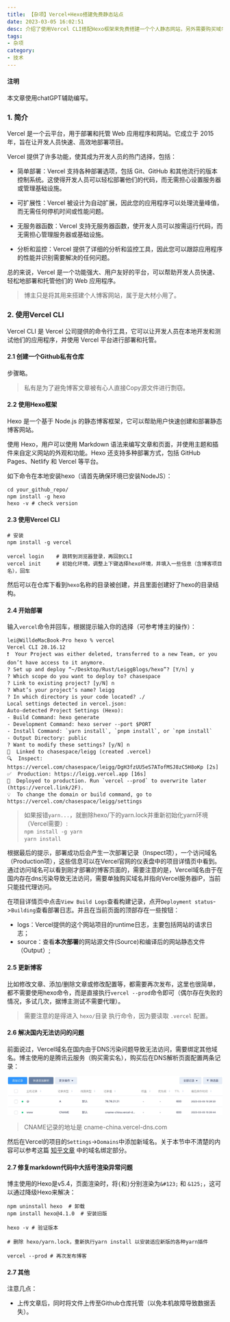 ```yaml
---
title: 【杂项】Vercel+Hexo搭建免费静态站点
date: 2023-03-05 16:02:51
desc: 介绍了使用Vercel CLI搭配Hexo框架来免费搭建一个个人静态网站，另外需要购买域名解决Vercel域名在国内的污染问题。
tags:
- 杂项
category:
- 技术
---
```


#### 注明
本文章使用chatGPT辅助编写。

### 1. 简介
Vercel 是一个云平台，用于部署和托管 Web 应用程序和网站。它成立于 2015 年，旨在让开发人员快速、高效地部署项目。

Vercel 提供了许多功能，使其成为开发人员的热门选择，包括：

- 简单部署：Vercel 支持各种部署选项，包括 Git、GitHub 和其他流行的版本控制系统。这使得开发人员可以轻松部署他们的代码，而无需担心设置服务器或管理基础设施。

- 可扩展性：Vercel 被设计为自动扩展，因此您的应用程序可以处理流量峰值，而无需任何停机时间或性能问题。

- 无服务器函数：Vercel 支持无服务器函数，使开发人员可以按需运行代码，而无需担心管理服务器或基础设施。

- 分析和监控：Vercel 提供了详细的分析和监控工具，因此您可以跟踪应用程序的性能并识别需要解决的任何问题。

总的来说，Vercel 是一个功能强大、用户友好的平台，可以帮助开发人员快速、轻松地部署和托管他们的 Web 应用程序。

>博主只是将其用来搭建个人博客网站，属于是大材小用了。

### 2. 使用Vercel CLI
Vercel CLI 是 Vercel 公司提供的命令行工具，它可以让开发人员在本地开发和测试他们的应用程序，并使用 Vercel 平台进行部署和托管。

#### 2.1 创建一个Github私有仓库
步骤略。
>私有是为了避免博客文章被有心人直接Copy源文件进行剽窃。

#### 2.2 使用Hexo框架
Hexo 是一个基于 Node.js 的静态博客框架，它可以帮助用户快速创建和部署静态博客网站。

使用 Hexo，用户可以使用 Markdown 语法来编写文章和页面，并使用主题和插件来自定义网站的外观和功能。Hexo 还支持多种部署方式，包括 GitHub Pages、Netlify 和 Vercel 等平台。

如下命令在本地安装hexo（请首先确保环境已安装NodeJS）：
```shell
cd your_github_repo/
npm install -g hexo
hexo -v # check version
```

#### 2.3 使用Vercel CLI
```shell
# 安装
npm install -g vercel

vercel login    # 跳转到浏览器登录，再回到CLI
vercel init     # 初始化环境，调整上下键选择hexo环境，并填入一些信息（含博客项目名），回车
```
然后可以在仓库下看到`hexo`名称的目录被创建，并且里面创建好了hexo的目录结构。

#### 2.4 开始部署
输入`vercel`命令并回车，根据提示输入你的选择（可参考博主的操作）：
```shell
lei@WilldeMacBook-Pro hexo % vercel
Vercel CLI 28.16.12
❗️  Your Project was either deleted, transferred to a new Team, or you don’t have access to it anymore.
? Set up and deploy “~/Desktop/Rust/LeiggBlogs/hexo”? [Y/n] y
? Which scope do you want to deploy to? chasespace
? Link to existing project? [y/N] n
? What’s your project’s name? leigg
? In which directory is your code located? ./
Local settings detected in vercel.json:
Auto-detected Project Settings (Hexo):
- Build Command: hexo generate
- Development Command: hexo server --port $PORT
- Install Command: `yarn install`, `pnpm install`, or `npm install`
- Output Directory: public
? Want to modify these settings? [y/N] n
🔗  Linked to chasespace/leigg (created .vercel)
🔍  Inspect: https://vercel.com/chasespace/leigg/DgH3fzUU5eS7ATofMSJ8zC5H8oKp [2s]
✅  Production: https://leigg.vercel.app [16s]
📝  Deployed to production. Run `vercel --prod` to overwrite later (https://vercel.link/2F).
💡  To change the domain or build command, go to https://vercel.com/chasespace/leigg/settings
```
>如果报错`yarn...`，就删除hexo/下的yarn.lock并重新初始化yarn环境（Vercel需要）:   
> `npm install -g yarn`  
> `yarn install`

根据最后的提示，部署成功后会产生一次部署记录（Inspect项），一个访问域名（Production项），这些信息可以在Vercel官网的仪表盘中的项目详情页中看到。
通过访问域名可以看到刚才部署的博客页面的，需要注意的是，Vercel域名由于在国内存在dns污染导致无法访问，需要单独购买域名并指向Vercel服务器IP，当前只能挂代理访问。

在项目详情页中点击`View Build Logs`查看构建记录，点开`Deployment status`->`Building`查看部署日志。并且在当前页面的顶部存在一些按钮：
- logs：Vercel提供的这个网站项目的runtime日志，主要包括网站的请求日志；
- source：查看**本次部署**的网站源文件(Source)和编译后的网站静态文件（Output）;

#### 2.5 更新博客
比如修改文章、添加/删除文章或修改配置等，都需要再次发布，这里也很简单，都不需要使用hexo命令，而是直接执行`vercel --prod`命令即可（偶尔存在失败的情况，多试几次，据博主测试不需要代理）。
>需要注意的是得进入 `hexo/`目录 执行命令，因为要读取 `.vercel` 配置。

#### 2.6 解决国内无法访问的问题
前面说过，Vercel域名在国内由于DNS污染问题导致无法访问，需要绑定其他域名。博主使用的是腾讯云服务（购买需实名），购买后在DNS解析页面配置两条记录：

![](../images/dnspod_conf.jpg)

>CNAME记录的地址是 cname-china.vercel-dns.com

然后在Vercel的项目的`Settings`->`Domains`中添加新域名。关于本节中不清楚的内容可以参考这篇 [知乎文章](https://zhuanlan.zhihu.com/p/595448121) 中的域名绑定部分。

#### 2.7 修复markdown代码中大括号渲染异常问题
博主使用的Hexo是v5.4，页面渲染时，将`{`和`}`分别渲染为`&#123;` 和 `&125;`，这可以通过降级Hexo来解决：
```shell
npm uninstall hexo  # 卸载
npm install hexo@4.1.0  # 安装旧版

hexo -v # 验证版本

# 删除 hexo/yarn.lock，重新执行yarn install 以安装适应新版的各种yarn插件

vercel --prod # 再次发布博客
```

#### 2.7 其他
注意几点：
- 上传文章后，同时将文件上传至Github仓库托管（以免本机故障导致数据丢失）。

